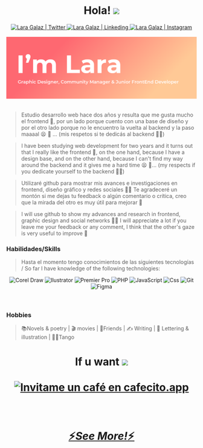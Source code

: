 
<!-- # Hola!  -->
<div >
    <div align= "center">
        <h1 align='center'>Hola! <img src="https://media.giphy.com/media/hvRJCLFzcasrR4ia7z/giphy.gif" width="25px">
        </h1>
    </div>
    <div align= "center">
        <a href="https://twitter.com/LaraGalaz">
        <img alt="Lara Galaz | Twitter" width="30px" src="https://raw.githubusercontent.com/peterthehan/peterthehan/master/assets/twitter.svg" />
        </a>
        <a href="https://www.linkedin.com/in/lara-galaz/">
        <img alt="Lara Galaz | Linkeding" width="30px" src="https://raw.githubusercontent.com/peterthehan/peterthehan/master/assets/linkedin.svg" />
        </a>
        <a href="https://www.instagram.com/laragalaz/">
        <img alt="Lara Galaz | Instagram" width="30px" src="https://upload.wikimedia.org/wikipedia/commons/9/96/Instagram.svg" />
        </a>
    </div>
</div>
<br>
<div>
<img src='https://raw.githubusercontent.com/laragalazdg/laragalazdg/master/portadagithub.png' alt="Lara Galaz">
</div>

<br />


>Estudio desarrollo web hace dos años y resulta que me gusta mucho el frontend :star_struck:, por un lado porque cuento con una base de diseño y por el otro lado porque no le encuentro la vuelta al backend y la paso maaaal :tired_face: :no_good: ... (mis respetos si te dedicás al backend :bowing_woman:)

>I have been studying web development for two years and it turns out that I really like the frontend :star_struck:, on the one hand, because I have a design base, and on the other hand, because I can't find my way around the backend and it gives me a hard time :tired_face: :no_good:... 
(my respects if you dedicate yourself to the backend :bowing_woman:)

>Utilizaré github para mostrar mis avances e investigaciones en frontend, diseño gráfico y redes sociales :woman_technologist: 
>Te agradeceré un montón si me dejas tu feedback o algún comentario o crítica, creo que la mirada del otro es muy útil para mejorar :dizzy: 

>I will use github to show my advances and research in frontend, graphic design and social networks :woman_technologist: 
>I will appreciate a lot if you leave me your feedback or any comment, I think that the other's gaze is very useful to improve :dizzy: 

### Habilidades/Skills 
>Hasta el momento tengo conocimientos de las siguientes tecnologías / So far I have knowledge of the following technologies:

<div align="center">
  <img alt="Corel Draw" width="40px" src="https://cursos.tienda/wp-content/uploads/2021/04/logo-coreldraw-green-180.png" />
  <img alt="Ilustrator" width="40px" src="https://upload.wikimedia.org/wikipedia/commons/thumb/f/fb/Adobe_Illustrator_CC_icon.svg/2101px-Adobe_Illustrator_CC_icon.svg.png" />
  <img alt="Premier Pro" width="40px" src="https://upload.wikimedia.org/wikipedia/commons/thumb/4/40/Adobe_Premiere_Pro_CC_icon.svg/1200px-Adobe_Premiere_Pro_CC_icon.svg.png" />
  <img alt="PHP" width="40px" src="https://cdn-icons-png.flaticon.com/512/919/919830.png" />
  <img alt="JavaScript" width="40px" src="https://cdn.iconscout.com/icon/free/png-256/javascript-2752148-2284965.png" />
  <img alt="Css" width="40px" src="https://cdn-icons-png.flaticon.com/512/919/919826.png" />
  <img alt="Git" width="40px" src="https://upload.wikimedia.org/wikipedia/commons/thumb/3/3f/Git_icon.svg/1024px-Git_icon.svg.png" />
  <img alt="Figma" width="40px" src="https://images.ctfassets.net/1khq4uysbvty/2MbBsf9yEw40SMw6gK0Mmg/35f39d41f167b6615bd80517b4b67bcd/1_6XgfDCVn81AYX68Xvd2I-g_2x.png" />
</div>
<br />
<br />

### Hobbies
>:books:Novels & poetry | :clapper: movies | :beers:Friends | :writing_hand: Writing | :art: Lettering & illustration | :dancing_women:Tango 

<div align="center">
    <div>
        <h1 align='center'>If u want <img src="https://media1.giphy.com/media/XkHwQ0L0CC9VcUqB8m/giphy_s.gif?cid=790b761191daef28519e7b1576371e9f6ea09b0496c5ddd8&rid=giphy_s.gif&ct=s" width="30px"><br><br>
        <div align="center"><a href='https://cafecito.app/laragalazdg' rel='noopener' target='_blank'><img srcset='https://cdn.cafecito.app/imgs/buttons/button_2.png 1x, https://cdn.cafecito.app/imgs/buttons/button_2_2x.png 2x, https://cdn.cafecito.app/imgs/buttons/button_2_3.75x.png 3.75x' src='https://cdn.cafecito.app/imgs/buttons/button_2.png' alt='Invitame un café en cafecito.app' /></a></div>
    </div>
    <br />
    <br />
    <div>
        <h1 align='center'><a href="#" type="button">⚡️<i>See More!</i>⚡️</a></h1><br><br>
    </div>

</div>

